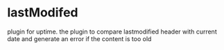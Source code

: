 lastModifed
===========

plugin for uptime. the plugin to compare lastmodified header with current date and generate an error if the content is too old
